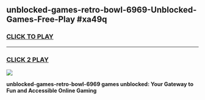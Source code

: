 
## unblocked-games-retro-bowl-6969-Unblocked-Games-Free-Play #xa49q
<h3>
<a href="https://us.freeplayer.one?title=unblocked-games-retro-bowl-6969&ref=9M">CLICK TO PLAY</a></h3>
<hr>

<h3>
<a href="https://us.freeplayer.one?title=unblocked-games-retro-bowl-6969&ref=9M">CLICK 2 PLAY</a>
  
</h3>

<a href="https://us.freeplayer.one?title=unblocked-games-retro-bowl-6969&ref=9M"><img src="https://clearcache.store/games.png"></a>


**unblocked-games-retro-bowl-6969 games unblocked: Your Gateway to Fun and Accessible Online Gaming**
